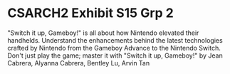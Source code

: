 # CSARCH2 Exhibit S15 Grp 2
"Switch it up, Gameboy!" is all about how Nintendo elevated their handhelds. Understand the enhancements behind the latest technologies crafted by Nintendo from the Gameboy Advance to the Nintendo Switch. Don't just play the game; master it with "Switch it up, Gameboy!"
by Jean Cabrera, Alyanna Cabrera, Bentley Lu, Arvin Tan
